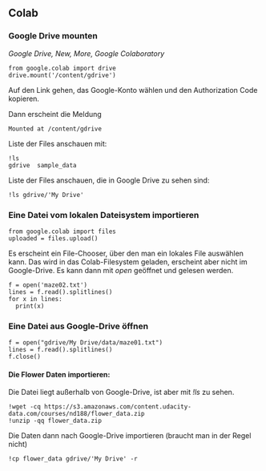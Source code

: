 ## Colab

### Google Drive mounten

*Google Drive, New, More, Google Colaboratory*

```
from google.colab import drive
drive.mount('/content/gdrive')
```

Auf den Link gehen, das Google-Konto wählen und den Authorization Code kopieren.

Dann erscheint die Meldung

```
Mounted at /content/gdrive
```

Liste der Files anschauen mit:

```
!ls  
gdrive	sample_data

```

Liste der Files anschauen, die in Google Drive zu sehen sind:

```
!ls gdrive/'My Drive'
```

### Eine Datei vom lokalen Dateisystem importieren

```
from google.colab import files
uploaded = files.upload()
```
Es erscheint ein File-Chooser, über den man ein lokales File auswählen kann. Das wird in das Colab-Filesystem geladen, erscheint aber nicht im Google-Drive. Es kann dann mit *open* geöffnet und gelesen werden.

```
f = open('maze02.txt')
lines = f.read().splitlines()
for x in lines:
  print(x)
```

### Eine Datei aus Google-Drive öffnen
```
f = open("gdrive/My Drive/data/maze01.txt")    
lines = f.read().splitlines()
f.close()

```


#### Die Flower Daten importieren:
Die Datei liegt außerhalb von Google-Drive, ist aber mit *!ls* zu sehen.

```
!wget -cq https://s3.amazonaws.com/content.udacity-data.com/courses/nd188/flower_data.zip
!unzip -qq flower_data.zip
```

Die Daten dann nach Google-Drive importieren (braucht man in der Regel nicht)
``` 
!cp flower_data gdrive/'My Drive' -r
```

